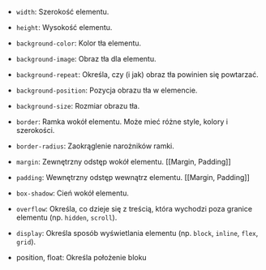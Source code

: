 - `width`: Szerokość elementu.
    
- `height`: Wysokość elementu.
    
- `background-color`: Kolor tła elementu.
    
- `background-image`: Obraz tła dla elementu.
    
- `background-repeat`: Określa, czy (i jak) obraz tła powinien się powtarzać.
    
- `background-position`: Pozycja obrazu tła w elemencie.
    
- `background-size`: Rozmiar obrazu tła.
    
- `border`: Ramka wokół elementu. Może mieć różne style, kolory i szerokości.
    
- `border-radius`: Zaokrąglenie narożników ramki.
    
- `margin`: Zewnętrzny odstęp wokół elementu.
	[[Margin, Padding]]
    
- `padding`: Wewnętrzny odstęp wewnątrz elementu.
	[[Margin, Padding]]
    
- `box-shadow`: Cień wokół elementu.
    
- `overflow`: Określa, co dzieje się z treścią, która wychodzi poza granice elementu (np. `hidden`, `scroll`).
    
- `display`: Określa sposób wyświetlania elementu (np. `block`, `inline`, `flex`, `grid`).
- position, float: Określa położenie bloku

